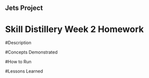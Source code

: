 ## Jets Project
# Skill Distillery Week 2 Homework

#Description

#Concepts Demonstrated

#How to Run

#Lessons Learned
